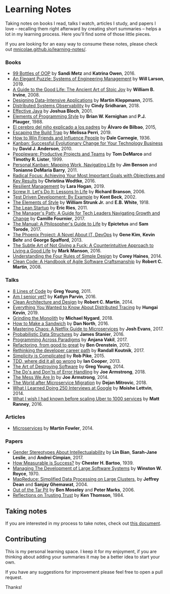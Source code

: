 # Learning Notes

Taking notes on books I read, talks I watch, articles I study, and papers I love – recalling them right afterward by creating short summaries – helps a lot in my learning process. Here you'll find some of those little pieces.

If you are looking for an easy way to consume these notes, please check out [mnicolae.github.io/learning-notes/](https://mnicolae.github.io/learning-notes/).

### Books

* [99 Bottles of OOP](books/99-bottles-of-oop.md) by **Sandi Metz** and **Katrina Owen**, 2016.
* [An Elegant Puzzle: Systems of Engineering Management](books/an-elegant-puzzle.md) by **Will Larson**, 2019.
* [A Guide to the Good Life: The Ancient Art of Stoic Joy](books/a-guide-to-the-good-life.md) by **William B. Irvine**, 2008.
* [Designing Data-Intensive Applications](books/designing-data-intensive-applications.md) by **Martin Kleppmann**, 2015.
* [Distributed Systems Observability](books/distributed-systems-observability.md) by **Cindy Sridharan**, 2018.
* [Effective Java](books/effective-java.md) by **Joshua Bloch**, 2001.
* [Elements of Programming Style](books/elements-of-programming-style.md) by **Brian W. Kernighan** and **P.J. Plauger**, 1988.
* [El cerebro del niño explicado a los padres](books/el-cerebro-del-nino-explicado-a-los-padres.md) by **Álvaro de Bilbao**, 2015, 
* [Escaping the Build Trap](books/escaping-the-build-trap.md) by **Melissa Perri**, 2019.
* [How to Win Friends and Influence People](books/how-to-win-friends-and-influence-people.md) by **Dale Carnegie**, 1936.
* [Kanban: Successful Evolutionary Change for Your Technology Business](books/kanban.md) by **David J. Anderson**, 2010.
* [Peopleware: Productive Projects and Teams](books/peopleware.md) by **Tom DeMarco** and **Timothy R. Lister**, 1999.
* [Personal Kanban: Mapping Work, Navigating Life](books/personal-kanban.md) by **Jim Benson** and **Tonianne DeMaria Barry**, 2011.
* [Radical Focus: Achieving Your Most Important Goals with Objectives and Key Results](books/radical-focus.md) by **Christina Wodtke**, 2016.
* [Resilient Management](books/resilient-management.md) by **Lara Hogan**, 2019.
* [Screw It, Let's Do It: Lessons In Life](books/screw-it-lets-do-it.md) by **Richard Branson**, 2006.
* [Test Driven Development: By Example](books/test-driven-development.md) by **Kent Beck**, 2002.
* [The Elements of Style](books/the-elements-of-style.md) by **William Strunk Jr.** and **E.B. White**, 1918.
* [The Lean Startup](books/the-lean-startup.md) by **Eric Ries**, 2011.
* [The Manager's Path: A Guide for Tech Leaders Navigating Growth and Change](books/the-managers-path.md) by **Camille Fournier**, 2017.
* [The Manual: A Philosopher's Guide to Life](books/the-manual.md) by **Epictetus** and **Sam Torode**, 2017.
* [The Phoenix Project: A Novel About IT, DevOps](books/the-phoenix-project.md) by **Gene Kim**, **Kevin Behr** and **George Spafford**, 2013.
* [The Subtle Art of Not Giving a Fuck: A Counterintuitive Approach to Living a Good Life](books/the-subtle-art-of-not-giving-a-fuck.md) by **Mark Manson**, 2016.
* [Understanding the Four Rules of Simple Design](books/understanding-the-four-rules-of-simple-design.md) by **Corey Haines**, 2014.
* [Clean Code: A Handbook of Agile Software Craftsmanship](books/clean-code.md) by **Robert C. Martin**, 2008.

### Talks

* [8 Lines of Code](talks/8-lines-of-code.md) by **Greg Young**, 2011.
* [Am I senior yet?](talks/am-i-senior-yet.md) by **Katlyn Parvin**, 2016.
* [Clean Architecture and Design](talks/clean-architecture-and-design.md) by **Robert C. Martin**, 2014.
* [Everything You Wanted to Know About Distributed Tracing](talks/everything-you-wanted-to-know-about-distributed-tracing.md) by **Hungai Kevin**, 2019.
* [Grinding the Monolith](talks/grinding-the-monolith.md) by **Michael Nygard**, 2018.
* [How to Make a Sandwich](talks/how-to-make-a-sandwich.md) by **Dan North**, 2016.
* [Mastering Chaos: A Netflix Guide to Microservices](talks/mastering-chaos-a-netflix-guide-to-microservices.md) by **Josh Evans**, 2017.
* [Probabilistic Data Structures](talks/probabilistic-data-structures.md) by **James Stanier**, 2016.
* [Programming Across Paradigms](talks/programming-accross-paradigms.md) by **Anjana Vakil**, 2017.
* [Refactoring, from good to great](talks/refactoring-from-good-to-great.md) by **Ben Orenstein**, 2012.
* [Rethinking the developer career path](talks/rethinking-the-developer-career-path.md) by **Randall Koutnik**, 2017.
* [Simplicity is Complicated](talks/simplicity-is-complicated.md) by **Rob Pike**, 2015.
* [TDD, where did it all go wrong](talks/tdd-where-did-it-all-go-wrong.md) by **Ian Cooper**, 2013.
* [The Art of Destroying Software](talks/the-art-of-destroying-software.md) by **Greg Young**, 2014.
* [The Do's and Don'ts of Error Handling](talks/the-dos-and-donts-of-error-handling.md) by **Joe Armstrong**, 2018.
* [The Mess We Are In](talks/the-mess-we-are-in.md) by **Joe Armstrong**, 2014.
* [The World after Microservice Migration](talks/the-world-after-microservice-migration.md) by **Dejan Mitrovic**, 2018.
* [What I Learned Doing 250 Interviews at Google](talks/what-i-learned-doing-250-interviews-at-google.md) by **Moishe Lettvin**, 2014.
* [What I wish I had known before scaling Uber to 1000 services](talks/what-i-wish-i-had-known-before-scaling-uber-to-1000-services.md) by **Matt Ranney**, 2016.

### Articles

* [Microservices](articles/microservices.md) by **Martin Fowler**, 2014.

### Papers

* [Gender Stereotypes About Intellectualability](papers/gender-stereotypes-about-intellectualability.md) by **Lin Bian**, **Sarah-Jane Leslie**, and **Andrei Cimpian**, 2017.
* [How Measurable is Success?](papers/how-measurable-is-success.md) by **Chester H. Bartoo**, 1939.
* [Managing The Development of Large Software Systems](papers/managing-the-development-of-large-software-systems.md) by **Winston W. Royce**, 1970.
* [MapReduce: Simplified Data Processing on Large Clusters](papers/map-reduce.md), by **Jeffrey Dean** and **Sanjay Ghemawat**, 2004.
* [Out of the Tar Pit](papers/out-of-the-tar-pit.md) by **Ben Moseley** and **Peter Marks**, 2006.
* [Reflections on Trusting Trust](papers/reflections-on-trusting-trust.md) by **Ken Thomson**, 1984.

## Taking notes

If you are interested in my process to take notes, check out [this document](taking-notes.md).

## Contributing

This is my personal learning space. I keep it for my enjoyment, if you are thinking about adding your summaries it may be a better idea to start your own.

If you have any suggestions for improvement please feel free to open a pull request.

Thanks!
